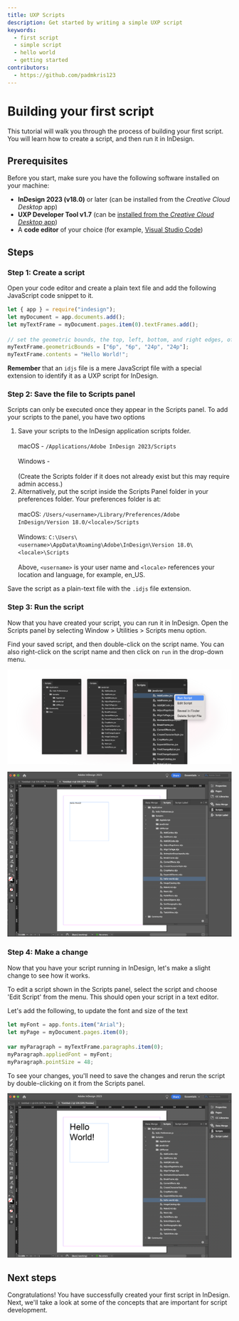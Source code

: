 ```yaml
---
title: UXP Scripts
description: Get started by writing a simple UXP script
keywords:
  - first script
  - simple script
  - hello world
  - getting started
contributors:
  - https://github.com/padmkris123
---
```



# Building your first script

This tutorial will walk you through the process of building your first script. You will learn how to create a script, and then run it in InDesign.

## Prerequisites

Before you start, make sure you have the following software installed on your machine:

- **InDesign 2023 (v18.0)** or later (can be installed from the _Creative Cloud Desktop_ app)
- **UXP Developer Tool v1.7** (can be [installed from the _Creative Cloud Desktop_ app](https://creativecloud.adobe.com/apps/download/uxp-developer-tools))
- A **code editor** of your choice (for example, [Visual Studio Code](https://code.visualstudio.com/))

## Steps

### Step 1: Create a script

Open your code editor and create a plain text file and add the following JavaScript code snippet to it.

```js
let { app } = require("indesign");
let myDocument = app.documents.add();
let myTextFrame = myDocument.pages.item(0).textFrames.add();

// set the geometric bounds, the top, left, bottom, and right edges, of the text frame.
myTextFrame.geometricBounds = ["6p", "6p", "24p", "24p"];
myTextFrame.contents = "Hello World!";
```

**Remember** that an `idjs` file is a mere JavaScript file with a special extension to identify it as a UXP script for InDesign.

### Step 2: Save the file to Scripts panel

Scripts can only be executed once they appear in the Scripts panel. To add your scripts to the panel, you have two options
1. Save your scripts to the InDesign application scripts folder.<br></br>
    macOS - `/Applications/Adobe InDesign 2023/Scripts` <br></br>
    Windows - <!-- //TODO path? --> <br></br>
    (Create the Scripts folder if it does not already exist but this may require admin access.)
2. Alternatively, put the script inside the Scripts Panel folder in your preferences folder. Your preferences folder is at: <br></br>
    macOS: `/Users/<username>/Library/Preferences/Adobe InDesign/Version 18.0/<locale>/Scripts` <br></br>
    Windows: `C:\Users\<username>\AppData\Roaming\Adobe\InDesign\Version 18.0\<locale>\Scripts` <br></br>
    Above, `<username>` is your user name and `<locale>` references your location and language, for example, en_US.

Save the script as a plain-text file with the `.idjs` file extension.

### Step 3: Run the script

Now that you have created your script, you can run it in InDesign. Open the Scripts panel by selecting Window > Utilities > Scripts menu option. 

Find your saved script, and then double-click on the script name. You can also right-click on the script name and then click on `run` in the drop-down menu.

![Running a script](running_a_script.png)


![First script output](hello-world.png)

### Step 4: Make a change

Now that you have your script running in InDesign, let's make a slight change to see how it works.

To edit a script shown in the Scripts panel, select the script and choose 'Edit Script' from the menu. This should open your script in a text editor.

Let's add the following, to update the font and size of the text

```js
let myFont = app.fonts.item("Arial");
let myPage = myDocument.pages.item(0);

var myParagraph = myTextFrame.paragraphs.item(0);
myParagraph.appliedFont = myFont;
myParagraph.pointSize = 48;
```

To see your changes, you'll need to save the changes and rerun the script by double-clicking on it from the Scripts panel.

![Updated first script output](hello-world-updated.png)

## Next steps

Congratulations! You have successfully created your first script in InDesign. Next, we'll take a look at some of the concepts that are important for script development.
